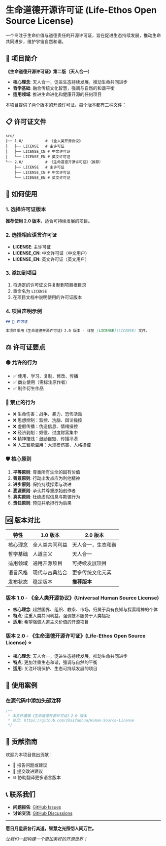 # 生命道德开源许可证 (Life-Ethos Open Source License)

一个专注于生命价值与道德责任的开源许可证，旨在促进生态持续发展，推动生命共同进步，维护宇宙自然和谐。

## 🌟 项目简介

**《生命道德开源许可证》第二版（天人合一）**

- **核心理念**: 天人合一，促进生态持续发展，推动生命共同进步
- **哲学基础**: 融合传统文化智慧，强调与自然的和谐平衡
- **适用领域**: 推进生命进化和健康开源的任何项目

本项目提供了两个版本的开源许可证，每个版本都有三种文件：

## 📋 许可证文件

```
src/
├── 1.0/          # 《全人类开源协议》
│   ├── LICENSE   # 主许可证
│   ├── LICENSE_CN # 中文许可证
│   └── LICENSE_EN # 英文许可证
└── 2.0/          # 《生命道德开源许可证》（推荐）
    ├── LICENSE   # 主许可证
    ├── LICENSE_CN # 中文许可证
    └── LICENSE_EN # 英文许可证
```

## 🚀 如何使用

### 1. 选择许可证版本

**推荐使用 2.0 版本**，适合可持续发展的项目。

### 2. 选择相应语言许可证

- **LICENSE**: 主许可证
- **LICENSE_CN**: 中文许可证（中文用户）
- **LICENSE_EN**: 英文许可证（英文用户）

### 3. 添加到项目

1. 将选定的许可证文件复制到项目根目录
2. 重命名为 `LICENSE`
3. 在项目文档中说明使用的许可证版本

### 4. 项目声明示例

```markdown
## 📄 许可证

本项目采用《生命道德开源许可证》2.0 版本 - 详见 [LICENSE](LICENSE) 文件。
```

## ⚖️ 许可证要点

### 🟢 允许的行为

- ✅ 使用、学习、复制、修改、传播
- ✅ 商业使用（需标注原作者）
- ✅ 制作衍生作品

### 🔴 禁止的行为

- ❌ 生命伤害：战争、暴力、恐怖活动
- ❌ 思想控制：监控、洗脑、舆论操控
- ❌ 虚假传播：伪造信息、情绪操控
- ❌ 经济剥削：奴役、过度财富集中
- ❌ 精神摧残：鼓励自毁、传播冷漠
- ❌ 人工智能滥用：大规模伤害、人格操控

### 🛡️ 核心原则

1. **平等原则**: 尊重所有生命的固有价值
2. **善意原则**: 行动出发点应为利他精神
3. **进步原则**: 保持持续探索与改进
4. **溯源原则**: 承认并尊重原始创作者
5. **真实原则**: 杜绝虚假信息与欺骗行为
6. **责任原则**: 预见并承担行为后果

## 🆚 版本对比

| 特性     | 1.0 版本       | 2.0 版本           |
| -------- | -------------- | ------------------ |
| 核心理念 | 全人类共同利益 | 天人合一，生态和谐 |
| 哲学基础 | 人道主义       | 天人合一           |
| 适用领域 | 通用开源项目   | 可持续发展项目     |
| 语言风格 | 现代与古典结合 | 更多传统文化元素   |
| 发布状态 | 稳定版本       | **推荐版本**       |

### 版本 1.0 - 《全人类开源协议》(Universal Human Source License)

- **核心理念**: 超然国界、组织、教条、市场，归属于具有良知与探索精神的个体
- **特点**: 注重人类共同利益，强调技术服务于人类福祉
- **适用**: 希望强调人道主义价值的开源项目

### 版本 2.0 - 《生命道德开源许可证》(Life-Ethos Open Source License) ⭐

- **核心理念**: 天人合一，促进生态持续发展，推动生命共同进步
- **特点**: 更加注重生态和谐，强调与自然的平衡
- **适用**: 关注环境保护、生态可持续发展的项目

## 📖 使用案例

### 在源代码中添加头部注释

```javascript
/**
 * 本文件遵循《生命道德开源许可证》2.0 版本
 * 详见: https://github.com/zhaifanhua/Human-Source-License
 */
```

## 🤝 贡献指南

欢迎为本项目做出贡献：

- 🐛 报告问题或建议
- 🔧 提交改进建议
- 🌐 协助翻译更多语言版本

## 📞 联系我们

- **问题报告**: [GitHub Issues](https://github.com/zhaifanhua/Human-Source-License/issues)
- **讨论交流**: [GitHub Discussions](https://github.com/zhaifanhua/Human-Source-License/discussions)

---

**愿日月星辰各行其道，智慧之光照彻人间万世。**

_让我们一起构建一个更加美好的开源世界！_
